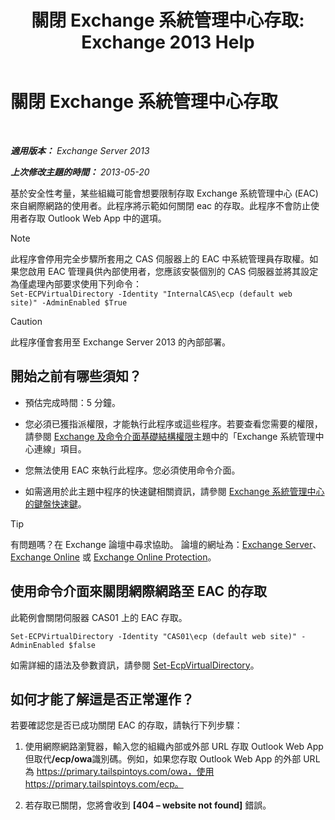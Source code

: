 ﻿---
title: '關閉 Exchange 系統管理中心存取: Exchange 2013 Help'
TOCTitle: 關閉 Exchange 系統管理中心存取
ms:assetid: 49f4fa77-1722-4703-81c9-8724ae0334fb
ms:mtpsurl: https://technet.microsoft.com/zh-tw/library/JJ218639(v=EXCHG.150)
ms:contentKeyID: 50473179
ms.date: 05/21/2018
mtps_version: v=EXCHG.150
ms.translationtype: MT
---

# 關閉 Exchange 系統管理中心存取

 

_<strong>適用版本：</strong> Exchange Server 2013_

_<strong>上次修改主題的時間：</strong> 2013-05-20_

基於安全性考量，某些組織可能會想要限制存取 Exchange 系統管理中心 (EAC) 來自網際網路的使用者。此程序將示範如何關閉 eac 的存取。此程序不會防止使用者存取 Outlook Web App 中的選項。

> [!NOTE]  
> 此程序會停用完全步驟所套用之 CAS 伺服器上的 EAC 中系統管理員存取權。如果您啟用 EAC 管理員供內部使用者，您應該安裝個別的 CAS 伺服器並將其設定為僅處理內部要求使用下列命令：<br />
> <code>Set-ECPVirtualDirectory -Identity &quot;InternalCAS\ecp (default web site)&quot; -AdminEnabled $True</code>



> [!CAUTION]  
> 此程序僅會套用至 Exchange Server 2013 的內部部署。




## 開始之前有哪些須知？

  - 預估完成時間：5 分鐘。

  - 您必須已獲指派權限，才能執行此程序或這些程序。若要查看您需要的權限，請參閱 [Exchange 及命令介面基礎結構權限](exchange-and-shell-infrastructure-permissions-exchange-2013-help.md)主題中的「Exchange 系統管理中心連線」項目。

  - 您無法使用 EAC 來執行此程序。您必須使用命令介面。

  - 如需適用於此主題中程序的快速鍵相關資訊，請參閱 [Exchange 系統管理中心的鍵盤快速鍵](keyboard-shortcuts-in-the-exchange-admin-center-exchange-online-protection-help.md)。


> [!TIP]  
> 有問題嗎？在 Exchange 論壇中尋求協助。 論壇的網址為：<a href="https://go.microsoft.com/fwlink/p/?linkid=60612">Exchange Server</a>、 <a href="https://go.microsoft.com/fwlink/p/?linkid=267542">Exchange Online</a> 或 <a href="https://go.microsoft.com/fwlink/p/?linkid=285351">Exchange Online Protection</a>。




## 使用命令介面來關閉網際網路至 EAC 的存取

此範例會關閉伺服器 CAS01 上的 EAC 存取。

    Set-ECPVirtualDirectory -Identity "CAS01\ecp (default web site)" -AdminEnabled $false

如需詳細的語法及參數資訊，請參閱 [Set-EcpVirtualDirectory](https://technet.microsoft.com/zh-tw/library/dd297991\(v=exchg.150\))。

## 如何才能了解這是否正常運作？

若要確認您是否已成功關閉 EAC 的存取，請執行下列步驟：

1.  使用網際網路瀏覽器，輸入您的組織內部或外部 URL 存取 Outlook Web App 但取代<strong>/ecp/owa</strong>識別碼。例如，如果您存取 Outlook Web App 的外部 URL 為 https://primary.tailspintoys.com/owa，使用 https://primary.tailspintoys.com/ecp。

2.  若存取已關閉，您將會收到 <strong>\[404 – website not found\]</strong> 錯誤。

